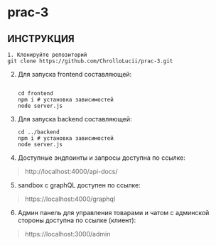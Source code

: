# prac-3
## ИНСТРУКЦИЯ
```
1. Клонируйте репозиторий 
git clone https://github.com/ChrolloLucii/prac-3.git
```
2. Для запуска frontend составляющей:
   ```
   
   cd frontend 
   npm i # установка зависимостей
   node server.js
   ```
3. Для запуска backend составляющей:
   ```
   cd ../backend
   npm i # установка зависимостей
   node server.js
   ```
4. Доступные эндпоинты и запросы доступна по ссылке:
> http://localhost:4000/api-docs/
5. sandbox с graphQL доступен по ссылке:
> https://localhost:4000/graphql
6. Админ панель для управления товарами и чатом с админской стороны доступна по ссылке (клиент):
> https://localhost:3000/admin
